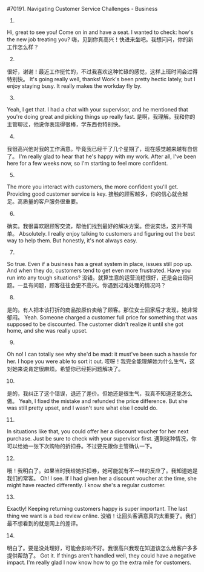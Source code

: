 #70191. Navigating Customer Service Challenges - Business

1.
Hi, great to see you! Come on in and have a seat. I wanted to check: how's the new job treating you?
嗨，见到你真高兴！快进来坐吧。我想问问，你的新工作怎么样？

2.
很好，谢谢！最近工作挺忙的，不过我喜欢这种忙碌的感觉，这样上班时间会过得特别快。
It's going really well, thanks! Work's been pretty hectic lately, but I enjoy staying busy. It really makes the workday fly by.

3.
Yeah, I get that. I had a chat with your supervisor, and he mentioned that you're doing great and picking things up really fast.
是啊，我理解。我和你的主管聊过，他说你表现得很棒，学东西也特别快。

4.
我很高兴他对我的工作满意。毕竟我已经干了几个星期了，现在感觉越来越有自信了。
I'm really glad to hear that he's happy with my work. After all, I've been here for a few weeks now, so I'm starting to feel more confident.

5.
The more you interact with customers, the more confident you'll get. Providing good customer service is key.
接触的顾客越多，你的信心就会越足。高质量的客户服务很重要。

6.
确实。我很喜欢跟顾客交流，帮他们找到最好的解决方案。但说实话，这并不简单。
Absolutely. I really enjoy talking to customers and figuring out the best way to help them. But honestly, it's not always easy.

7.
So true. Even if a business has a great system in place, issues still pop up. And when they do, customers tend to get even more frustrated. Have you run into any tough situations?
没错。就算生意的运营流程很好，还是会出现问题。一旦有问题，顾客往往会更不高兴。你遇到过难处理的情况吗？

8.
是的。有人把本该打折的商品按原价卖给了顾客。那位女士回家后才发现，她非常郁闷。
Yeah. Someone charged a customer full price for something that was supposed to be discounted. The customer didn't realize it until she got home, and she was really upset.

9.
Oh no! I can totally see why she'd be mad: it must've been such a hassle for her. I hope you were able to sort it out.
哎呀！我完全能理解她为什么生气，这对她来说肯定很麻烦。希望你已经把问题解决了。

10.
是的，我纠正了这个错误，退还了差价。但她还是很生气，我真不知道还能怎么做。
Yeah, I fixed the mistake and refunded the price difference. But she was still pretty upset, and I wasn't sure what else I could do.

11.
In situations like that, you could offer her a discount voucher for her next purchase. Just be sure to check with your supervisor first.
遇到这种情况，你可以给她一张下次购物的折扣券。不过要先跟你主管确认一下。

12.
哦！我明白了。如果当时我给她折扣券，她可能就有不一样的反应了。我知道她是我们的常客。
Oh! I see. If I had given her a discount voucher at the time, she might have reacted differently. I know she's a regular customer.

13.
Exactly! Keeping returning customers happy is super important. The last thing we want is a bad review online.
没错！让回头客满意真的太重要了。我们最不想看到的就是网上的差评。

14.
明白了。要是没处理好，可能会影响不好。我很高兴我现在知道该怎么给客户多多提供帮助了。
Got it. If things aren't handled well, they could have a negative impact. I'm really glad I now know how to go the extra mile for customers.